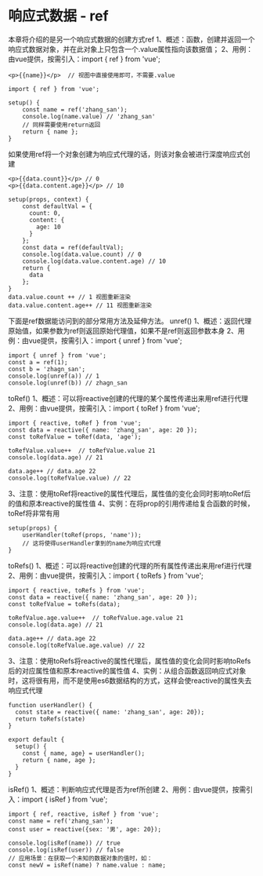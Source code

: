 
# 响应式数据 - ref

本章将介绍的是另一个响应式数据的创建方式ref
1、概述：函数，创建并返回一个响应式数据对象，并在此对象上只包含一个.value属性指向该数据值；
2、用例：由vue提供，按需引入：import { ref } from 'vue';

```
<p>{{name}}</p>  // 视图中直接使用即可，不需要.value

import { ref } from 'vue';

setup() {
    const name = ref('zhang_san');
    console.log(name.value) // 'zhang_san'
    // 同样需要使用return返回
    return { name };
}
```

如果使用ref将一个对象创建为响应式代理的话，则该对象会被进行深度响应式创建
```
<p>{{data.count}}</p> // 0
<p>{{data.content.age}}</p> // 10 

setup(props, context) {
    const defaultVal = {
      count: 0,
      content: {
        age: 10
      }
    };
    const data = ref(defaultVal);
    console.log(data.value.count) // 0
    console.log(data.value.content.age) // 10
    return {
      data
    };
}
data.value.count ++ // 1 视图重新渲染
data.value.content.age++ // 11 视图重新渲染
```




下面是ref数据能访问到的部分常用方法及延伸方法。
unref()
1、概述：返回代理原始值，如果参数为ref则返回原始代理值，如果不是ref则返回参数本身
2、用例：由vue提供，按需引入：import { unref } from 'vue';

```
import { unref } from 'vue';
const a = ref(1);
const b = 'zhagn_san';
console.log(unref(a)) // 1
console.log(unref(b)) // zhagn_san
```


toRef()
1、概述：可以将reactive创建的代理的某个属性传递出来用ref进行代理
2、用例：由vue提供，按需引入：import { toRef } from 'vue';
```
import { reactive, toRef } from 'vue';
const data = reactive({ name: 'zhang_san', age: 20 });
const toRefValue = toRef(data, 'age');

toRefValue.value++  // toRefValue.value 21
console.log(data.age) // 21

data.age++ // data.age 22
console.log(toRefValue.value) // 22
```
3、注意：使用toRef将reactive的属性代理后，属性值的变化会同时影响toRef后的值和原本reactive的属性值
4、实例：在将prop的引用传递给复合函数的时候，toRef将非常有用
```
setup(props) {
    userHandler(toRef(props, 'name'));
    // 这将使得userHandler拿到的name为响应式代理
}
```



toRefs()
1、概述：可以将reactive创建的代理的所有属性传递出来用ref进行代理
2、用例：由vue提供，按需引入：import { toRefs } from 'vue';
```
import { reactive, toRefs } from 'vue';
const data = reactive({ name: 'zhang_san', age: 20 });
const toRefValue = toRefs(data);

toRefValue.age.value++  // toRefValue.age.value 21
console.log(data.age) // 21

data.age++ // data.age 22
console.log(toRefValue.age.value) // 22
```
3、注意：使用toRefs将reactive的属性代理后，属性值的变化会同时影响toRefs后的对应属性值和原本reactive的属性值
4、实例：从组合函数返回响应式对象时，这将很有用，而不是使用es6数据结构的方式，这样会使reactive的属性失去响应式代理
```
function userHandler() {
  const state = reactive({ name: 'zhang_san', age: 20});
  return toRefs(state)
}

export default {
  setup() {
    const { name, age} = userHandler();
    return { name, age };
  }
}
```



isRef()
1、概述：判断响应式代理是否为ref所创建
2、用例：由vue提供，按需引入：import { isRef } from 'vue';
```
import { ref, reactive, isRef } from 'vue';
const name = ref('zhang_san');
const user = reactive({sex: '男', age: 20});

console.log(isRef(name)) // true
console.log(isRef(user)) // false
// 应用场景：在获取一个未知的数据对象的值时，如：
const newV = isRef(name) ? name.value : name;
```